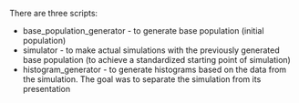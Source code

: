 There are three scripts:

* base_population_generator - to generate base population (initial population)
* simulator - to make actual simulations with the previously generated base population (to achieve a standardized starting point of simulation)
* histogram_generator - to generate histograms based on the data from the simulation. The goal was to separate the simulation from its presentation
